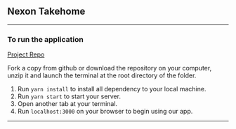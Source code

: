 ## Nexon Takehome

---

### To run the application

[Project Repo](https://github.com/markchen555/Nexon-Takehome)

Fork a copy from github or download the repository on your computer, unzip it and launch the terminal at the root directory of the folder.

1. Run `yarn install` to install all dependency to your local machine.
2. Run `yarn start` to start your server.
3. Open another tab at your terminal.
4. Run `localhost:3000` on your browser to begin using our app.

---
